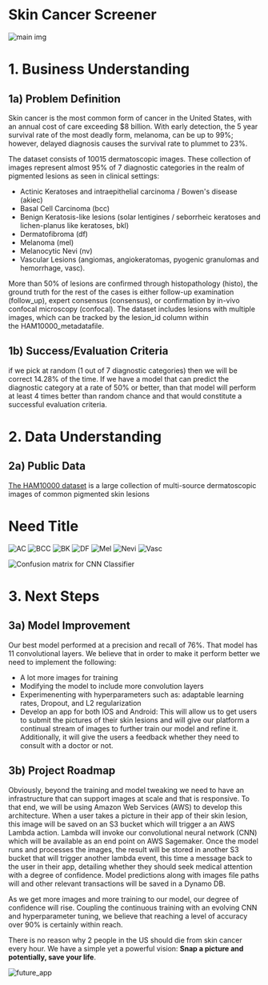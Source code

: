 # Skin Cancer Screener

![main img](Figures/main_img.JPG)


# 1. **Business Understanding**

## 1a) **Problem Definition**

Skin cancer is the most common form of cancer in the United States, with an annual cost of care exceeding $8 billion. With early detection, the 5 year survival rate of the most deadly form, melanoma, can be up to 99%; however, delayed diagnosis causes the survival rate to plummet to 23%.

The  dataset consists of 10015 dermatoscopic images. These collection of images represent almost 95% of 7 diagnostic categories in the realm of pigmented lesions as seen in clinical settings: 
- Actinic Keratoses and intraepithelial carcinoma / Bowen's disease (akiec)
- Basal Cell Carcinoma (bcc)
- Benign Keratosis-like lesions (solar lentigines / seborrheic keratoses and lichen-planus like keratoses, bkl)
- Dermatofibroma (df)
- Melanoma (mel)
- Melanocytic Nevi (nv)
- Vascular Lesions (angiomas, angiokeratomas, pyogenic granulomas and hemorrhage, vasc).

More than 50% of lesions are confirmed through histopathology (histo), the ground truth for the rest of the cases is either follow-up examination (follow_up), expert consensus (consensus), or confirmation by in-vivo confocal microscopy (confocal). The dataset includes lesions with multiple images, which can be tracked by the lesion_id column within the HAM10000_metadatafile.

## 1b) **Success/Evaluation Criteria**

if we pick at random (1 out of 7 diagnostic categories) then we will be correct 14.28% of the time. If we have a model that can predict the diagnostic category at a rate of 50% or better, than that model will perform at least 4 times better than random chance and that would constitute a successful evaluation criteria.

# 2. **Data Understanding**

## 2a) **Public Data**
[The HAM10000 dataset](https://dataverse.harvard.edu/dataset.xhtml?persistentId=doi:10.7910/DVN/DBW86T) is a large collection of multi-source dermatoscopic images of common pigmented skin lesions

# Need Title

![AC](Figures/AC.png)
![BCC](Figures/BCC.png)
![BK](Figures/BK.png)
![DF](Figures/DF.png)
![Mel](Figures/Mel.png)
![Nevi](Figures/Nevi.png)
![Vasc](Figures/Vasc.png)

![Confusion matrix for CNN Classifier](Figures/CM_Best_Model.png)

# 3. **Next Steps**
## 3a) **Model Improvement**
Our best model performed at a precision and recall of 76%. That model has 11 convolutional layers. We believe that in order to make it perform better we need to implement the following:

-  A lot more images for training
-  Modifying the model to include more convolution layers 
-  Experimenenting with hyperparameters such as: adaptable learning rates, Dropout, and L2 regularization
-  Develop an app for both IOS and Android: This will allow us to get users to submit the pictures of their skin lesions and will give our platform a continual stream of images to further train our model and refine it. Additionally, it will give the users a feedback whether they need to consult with a doctor or not.

## 3b) **Project Roadmap**
Obviously, beyond the training and model tweaking we need to have an infrastructure that can support images at scale and that is responsive. To that end, we will be using Amazon Web Services (AWS) to develop this architecture. When a user takes a picture in their app of their skin lesion, this image will be saved on an S3 bucket which will trigger a an AWS Lambda action. Lambda will invoke our convolutional neural network (CNN) which will be available as an end point on AWS Sagemaker. Once the model runs and processes the images, the result will be stored in another S3 bucket that will trigger another lambda event, this time a message back to the user in their app, detailing whether they should seek medical attention with a degree of confidence. Model predictions along with images file paths will and other relevant transactions will be saved in a Dynamo DB.

As we get more images and more training to our model, our degree of confidence will rise. Coupling the continuous training  with an evolving CNN and hyperparameter tuning, we believe that reaching a level of accuracy over 90% is certainly within reach. 

There is no reason why 2 people in the US should die from skin cancer every hour. We have a simple yet a powerful vision: 
**Snap a picture and potentially, save your life**.

![future_app](Figures/future_app.png)
